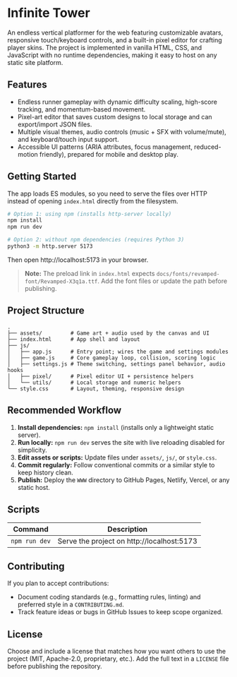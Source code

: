 # Infinite Tower

An endless vertical platformer for the web featuring customizable avatars, responsive touch/keyboard controls, and a built-in pixel editor for crafting player skins. The project is implemented in vanilla HTML, CSS, and JavaScript with no runtime dependencies, making it easy to host on any static site platform.

## Features
- Endless runner gameplay with dynamic difficulty scaling, high-score tracking, and momentum-based movement.
- Pixel-art editor that saves custom designs to local storage and can export/import JSON files.
- Multiple visual themes, audio controls (music + SFX with volume/mute), and keyboard/touch input support.
- Accessible UI patterns (ARIA attributes, focus management, reduced-motion friendly), prepared for mobile and desktop play.

## Getting Started

The app loads ES modules, so you need to serve the files over HTTP instead of opening `index.html` directly from the filesystem.

```bash
# Option 1: using npm (installs http-server locally)
npm install
npm run dev

# Option 2: without npm dependencies (requires Python 3)
python3 -m http.server 5173
```

Then open http://localhost:5173 in your browser.

> **Note:** The preload link in `index.html` expects `docs/fonts/revamped-font/Revamped-X3q1a.ttf`. Add the font files or update the path before publishing.

## Project Structure

```
.
├── assets/         # Game art + audio used by the canvas and UI
├── index.html      # App shell and layout
├── js/
│   ├── app.js      # Entry point; wires the game and settings modules
│   ├── game.js     # Core gameplay loop, collision, scoring logic
│   ├── settings.js # Theme switching, settings panel behavior, audio hooks
│   ├── pixel/      # Pixel editor UI + persistence helpers
│   └── utils/      # Local storage and numeric helpers
└── style.css       # Layout, theming, responsive design
```

## Recommended Workflow
1. **Install dependencies:** `npm install` (installs only a lightweight static server).
2. **Run locally:** `npm run dev` serves the site with live reloading disabled for simplicity.
3. **Edit assets or scripts:** Update files under `assets/`, `js/`, or `style.css`.
4. **Commit regularly:** Follow conventional commits or a similar style to keep history clean.
5. **Publish:** Deploy the `WWW` directory to GitHub Pages, Netlify, Vercel, or any static host.

## Scripts

| Command        | Description                                |
| -------------- | ------------------------------------------ |
| `npm run dev`  | Serve the project on http://localhost:5173 |

## Contributing

If you plan to accept contributions:
- Document coding standards (e.g., formatting rules, linting) and preferred style in a `CONTRIBUTING.md`.
- Track feature ideas or bugs in GitHub Issues to keep scope organized.

## License

Choose and include a license that matches how you want others to use the project (MIT, Apache-2.0, proprietary, etc.). Add the full text in a `LICENSE` file before publishing the repository.
